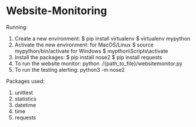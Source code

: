 # Website-Monitoring
Running:
1) Create a new environment: 
        $ pip install virtualenv
        $ virtualenv mypython
2) Activate the new environment:
        for MacOS/Linux $ source mypython/bin/activate
        for Windows $ mypthon\Scripts\activate
3) Install the packages:
        $ pip install nose2
        $ pip install requests
4) To run the website monitor: python ./{path_to_file}/websitemonitor.py
5) To run the testing alerting: python3 -m nose2

Packages used:
1) unittest
2) statistics
3) datetime
4) time
5) requests



